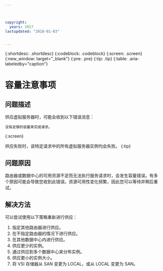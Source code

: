 ```yaml
---



copyright:
  years: 2017
lastupdated: "2018-01-03"


---
```


{:shortdesc: .shortdesc}
{:codeblock: .codeblock}
{:screen: .screen}
{:new_window: target="_blank"}
{:pre: .pre}
{:tip: .tip}
{:table: .aria-labeledby="caption"}


# 容量注意事项

## 问题描述

供应虚拟服务器时，可能会收到以下错误消息： 

```
没有足够的容量来完成请求。
```
{:screen}

供应失败时，该特定请求中的所有虚拟服务器实例均会失败。
{:tip}

## 问题原因

路由器或数据中心的可用资源不足而无法执行服务请求时，会发生容量错误。有多个原因可能会导致您收到此错误。资源可用性变化频繁，因此您可以等待并稍后重试。

## 解决方法 

可以尝试使用以下策略重新进行供应：

1. 指定其他路由器进行供应。  
2. 在不指定路由器的情况下进行供应。
3. 在其他数据中心内进行供应。
4. 供应更少的实例。 
5. 通过供应到多个数据中心来分布实例。
6. 供应更小的实例大小。
7. 将 VSI 存储器从 SAN 变更为 LOCAL，或从 LOCAL 变更为 SAN。 



